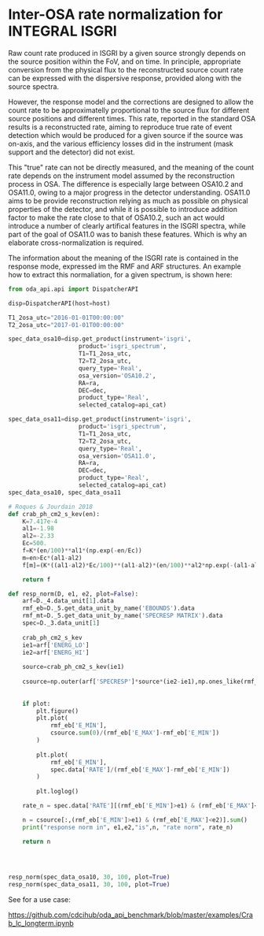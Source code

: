 # Inter-OSA rate normalization for INTEGRAL ISGRI

Raw count rate produced in ISGRI by a given source strongly depends on the source position within the FoV, and on time.
In principle, appropriate conversion from the physical flux to the reconstructed source count rate can be expressed with the dispersive response, provided along with the source spectra.

However, the response model and the corrections are designed to allow the count rate to be approximatelly proportional to the source flux for different source positions and different times.
This rate, reported in the standard OSA results is a reconstructed rate, aiming to reproduce true rate of event detection which would be produced for a given source if the source was on-axis, and the various efficiency losses did in the instrument (mask support and the detector) did not exist. 

This "true" rate can not be directly measured, and the meaning of the count rate depends on the instrument model assumed by the reconstruction process in OSA. The difference is especially large between OSA10.2 and OSA11.0, owing to a major progress in the detector understanding.
OSA11.0 aims to be provide reconstruction relying as much as possible on physical properties of the detector, and while it is possible to introduce addition factor to make the rate close to that of OSA10.2, such an act would introduce a number of clearly artifical features in the ISGRI spectra, while part of the goal of OSA11.0 was to banish these features.
Which is why an elaborate cross-normalization is required.

The information about the meaning of the ISGRI rate is contained in the response mode, expressed im the RMF and ARF structures. An example how to extract this normaliation, for a given spectrum, is shown here:


```python
from oda_api.api import DispatcherAPI

disp=DispatcherAPI(host=host)

T1_2osa_utc="2016-01-01T00:00:00"
T2_2osa_utc="2017-01-01T00:00:00"

spec_data_osa10=disp.get_product(instrument='isgri',
                    product='isgri_spectrum',
                    T1=T1_2osa_utc,
                    T2=T2_2osa_utc,
                    query_type='Real',
                    osa_version='OSA10.2',
                    RA=ra,
                    DEC=dec,
                    product_type='Real',
                    selected_catalog=api_cat)

spec_data_osa11=disp.get_product(instrument='isgri',
                    product='isgri_spectrum',
                    T1=T1_2osa_utc,
                    T2=T2_2osa_utc,
                    query_type='Real',
                    osa_version='OSA11.0',
                    RA=ra,
                    DEC=dec,
                    product_type='Real',
                    selected_catalog=api_cat)
spec_data_osa10, spec_data_osa11

# Roques & Jourdain 2018
def crab_ph_cm2_s_kev(en):
    K=7.417e-4
    al1=-1.98
    al2=-2.33
    Ec=500.
    f=K*(en/100)**al1*(np.exp(-en/Ec))
    m=en>Ec*(al1-al2)
    f[m]=(K*((al1-al2)*Ec/100)**(al1-al2)*(en/100)**al2*np.exp(-(al1-al2)))[m]

    return f

def resp_norm(D, e1, e2, plot=False):
    arf=D._4.data_unit[1].data
    rmf_eb=D._5.get_data_unit_by_name('EBOUNDS').data
    rmf_mt=D._5.get_data_unit_by_name('SPECRESP MATRIX').data
    spec=D._3.data_unit[1]
    
    crab_ph_cm2_s_kev    
    ie1=arf['ENERG_LO']
    ie2=arf['ENERG_HI']
    
    source=crab_ph_cm2_s_kev(ie1)
    
    csource=np.outer(arf['SPECRESP']*source*(ie2-ie1),np.ones_like(rmf_eb['E_MIN']))*rmf_mt['MATRIX']
        
    
    if plot:
        plt.figure()
        plt.plot(
            rmf_eb['E_MIN'],
            csource.sum(0)/(rmf_eb['E_MAX']-rmf_eb['E_MIN'])
        )
        
        plt.plot(
            rmf_eb['E_MIN'],
            spec.data['RATE']/(rmf_eb['E_MAX']-rmf_eb['E_MIN'])
        )
        
        plt.loglog()

    rate_n = spec.data['RATE'][(rmf_eb['E_MIN']>e1) & (rmf_eb['E_MAX']<e2)].sum()

    n = csource[:,(rmf_eb['E_MIN']>e1) & (rmf_eb['E_MAX']<e2)].sum()
    print("response norm in", e1,e2,"is",n, "rate norm", rate_n)

    return n


   
    
resp_norm(spec_data_osa10, 30, 100, plot=True)
resp_norm(spec_data_osa11, 30, 100, plot=True)

```

See for a use case: 

https://github.com/cdcihub/oda_api_benchmark/blob/master/examples/Crab_lc_longterm.ipynb

